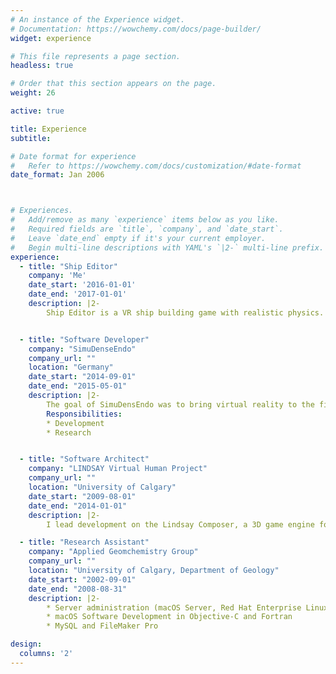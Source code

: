 ```yaml
---
# An instance of the Experience widget.
# Documentation: https://wowchemy.com/docs/page-builder/
widget: experience

# This file represents a page section.
headless: true

# Order that this section appears on the page.
weight: 26

active: true

title: Experience
subtitle: 

# Date format for experience
#   Refer to https://wowchemy.com/docs/customization/#date-format
date_format: Jan 2006



# Experiences.
#   Add/remove as many `experience` items below as you like.
#   Required fields are `title`, `company`, and `date_start`.
#   Leave `date_end` empty if it's your current employer.
#   Begin multi-line descriptions with YAML's `|2-` multi-line prefix.
experience:
  - title: "Ship Editor"
    company: 'Me'
    date_start: '2016-01-01'
    date_end: '2017-01-01'
    description: |2-
        Ship Editor is a VR ship building game with realistic physics. Players design a ship with CAD like tools in VR. Every detail of the ship is modelled, down to the flow rates of fuel into the engines. The game is a series of challenges. The first challenge starts with the player on a broken ship in a decaying orbit. The player must repair the ship before it plunges into the looming gas giant. I put this project on hold to finish my PhD thesis and I would love to revive it someday. The techonology that I developed for simulating the ship and building things in VR form the foundations of my LifeBrush system.


  - title: "Software Developer"
    company: "SimuDenseEndo"
    company_url: ""
    location: "Germany"
    date_start: "2014-09-01"
    date_end: "2015-05-01"
    description: |2-
        The goal of SimuDensEndo was to bring virtual reality to the field of dental surgery training, our technology leveraged the Oculus Rift VR hreadset and the Leap Motion hand tracking device. I helped develop volumetric rendering and physics software that translated high resolution scans of real teeth into objects that could be drilled in an interactive endodontic simulation environment.        
        Responsibilities:        
        * Development
        * Research


  - title: "Software Architect"
    company: "LINDSAY Virtual Human Project"
    company_url: ""
    location: "University of Calgary"
    date_start: "2009-08-01"
    date_end: "2014-01-01"
    description: |2-
        I lead development on the Lindsay Composer, a 3D game engine for macOS and iOS. The composer was written in Objective-C and C++. We used the Composer for biomolecular agent-based simulations and for virtual physiology applications in medical education.

  - title: "Research Assistant"
    company: "Applied Geomchemistry Group"
    company_url: ""
    location: "University of Calgary, Department of Geology"
    date_start: "2002-09-01"
    date_end: "2008-08-31"
    description: |2-
        * Server administration (macOS Server, Red Hat Enterprise Linux, Windows Server)
        * macOS Software Development in Objective-C and Fortran
        * MySQL and FileMaker Pro

design:
  columns: '2'
---
```

